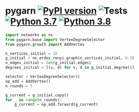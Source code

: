 # pygarn [![PyPI version](https://badge.fury.io/py/pygarn.svg)](https://badge.fury.io/py/pygarn) ![Tests](https://github.com/innvariant/pygarn/workflows/Tests/badge.svg) [![Python 3.7](https://img.shields.io/badge/python-3.7-blue.svg)](https://www.python.org/downloads/release/python-370/) [![Python 3.8](https://img.shields.io/badge/python-3.8-blue.svg)](https://www.python.org/downloads/release/python-380/)

```python
import networkx as nx
from pygarn.base import VertexDegreeSelector
from pygarn.growth import AddVertex

n_vertices_initial = 20
g_initial = nx.erdos_renyi_graph(n_vertices_initial, 0.3)
n_edges_initial = len(g_initial.edges)
degrees_initial = [(v, d) for v, d in g_initial.degree()]

selector = VertexDegreeSelector()
op_add = AddVertex()
n_rounds = 5

g_current = g_initial.copy()
for _ in range(n_rounds):
    g_current = op_add.forward(g_current)

```
